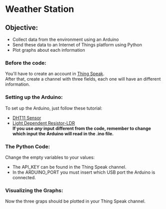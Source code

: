# Weather Station

## Objective:
   - Collect data from the environment using an Arduino
   - Send these data to an Internet of Things platform using Python
   - Plot graphs about each information

### Before the code:
   You'll have to create an account in [Thing Speak](https://thingspeak.com/). <br>
   After that, create a channel with three fields, each one will have an different information.

### Setting up the Arduino:
   To set up the Arduino, just follow these tutorial:
   - [DHT11 Sensor](http://www.circuitbasics.com/how-to-set-up-the-dht11-humidity-sensor-on-an-arduino/)
   - [Light Dependent Resistor-LDR](https://maker.pro/arduino/tutorial/how-to-use-an-ldr-sensor-with-arduino)<br>
   **If you use _any_ input different from the code, remember to change which input the Arduino will read in the .ino file.**

### The Python Code:
   Change the empty variables to your values:
   - The API_KEY can be found in the Thing Speak channel.
   - In the ARDUINO_PORT you must insert which USB port the Arduino is connected.<br>

### Visualizing the Graphs:
   Now the three graps should be plotted in your Thing Speak channel.
